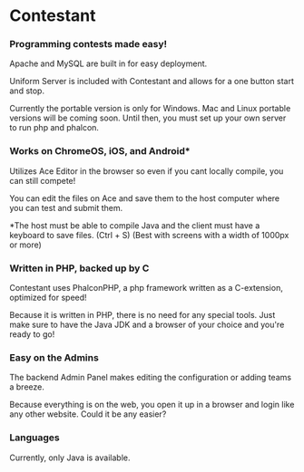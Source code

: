 # Contestant

### Programming contests made easy!
Apache and MySQL are built in for easy deployment.

Uniform Server is included with Contestant and allows for a one button start and stop.

Currently the portable version is only for Windows. Mac and Linux portable versions will be coming soon. Until then, you must set up your own server to run php and phalcon.

### Works on ChromeOS, iOS, and Android*
Utilizes Ace Editor in the browser so even if you cant locally compile, you can still compete!

You can edit the files on Ace and save them to the host computer where you can test and submit them.

*The host must be able to compile Java and the client must have a keyboard to save files. (Ctrl + S) (Best with screens with a width of 1000px or more)

### Written in PHP, backed up by C
Contestant uses PhalconPHP, a php framework written as a C-extension, optimized for speed!

Because it is written in PHP, there is no need for any special tools. Just make sure to have the Java JDK and a browser of your choice and you're ready to go!

### Easy on the Admins
The backend Admin Panel makes editing the configuration or adding teams a breeze.

Because everything is on the web, you open it up in a browser and login like any other website. Could it be any easier?

### Languages
Currently, only Java is available.